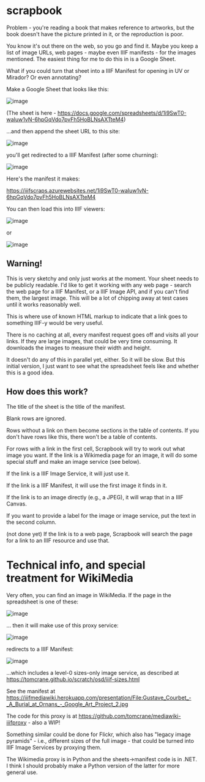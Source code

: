# scrapbook

Problem - you're reading a book that makes reference to artworks, but the book doesn't have the picture printed in it, or the reproduction is poor.

You know it's out there on the web, so you go and find it. Maybe you keep a list of image URLs, web pages - maybe even IIIF manifests - for the images mentioned. The easiest thing for me to do this in is a Google Sheet.

What if you could turn that sheet into a IIIF Manifest for opening in UV or Mirador? Or even annotating?

Make a Google Sheet that looks like this:

![image](https://user-images.githubusercontent.com/1443575/122679064-4925e880-d1e1-11eb-92a0-8e922e5d2a12.png)

(The sheet is here - https://docs.google.com/spreadsheets/d/1i9SwT0-waIuw1vN-6hpGqVdo7pvFh5HoBLNsAXTteM4)

...and then append the sheet URL to this site:

![image](https://user-images.githubusercontent.com/1443575/122679109-7ecad180-d1e1-11eb-8382-df05bea3d330.png)

you'll get redirected to a IIIF Manifest (after some churning):

![image](https://user-images.githubusercontent.com/1443575/122679257-0fa1ad00-d1e2-11eb-8fa1-49067ffc8d51.png)

Here's the manifest it makes:

https://iiifscraps.azurewebsites.net/1i9SwT0-waIuw1vN-6hpGqVdo7pvFh5HoBLNsAXTteM4

You can then load this into IIIF viewers:

![image](https://user-images.githubusercontent.com/1443575/122679309-3b249780-d1e2-11eb-9cb7-cafde5a3ab3d.png)

or

![image](https://user-images.githubusercontent.com/1443575/122679359-6c04cc80-d1e2-11eb-9317-96b61971df25.png)

## Warning!

This is very sketchy and only just works at the moment. Your sheet needs to be publicly readable. 
I'd like to get it working with any web page - search the web page for a IIIF Manifest, or a IIIF Image API, and if you can't find them, the largest image. This will be a lot of chipping away at test cases until it works reasonably well.

This is where use of known HTML markup to indicate that a link goes to something IIIF-y would be very useful.

There is no caching at all, every manifest request goes off and visits all your links. If they are large images, that could be very time consuming. It downloads the images to measure their width and height. 

It doesn't do any of this in parallel yet, either. So it will be slow. But this initial version, I just want to see what the spreadsheet feels like and whether this is a good idea.

## How does this work?

The title of the sheet is the title of the manifest.

Blank rows are ignored.

Rows without a link on them become sections in the table of contents. If you don't have rows like this, there won't be a table of contents.

For rows with a link in the first cell, Scrapbook will try to work out what image you want. 
If the link is a Wikimedia page for an image, it will do some special stuff and make an image service (see below).

If the link is a IIIF Image Service, it will just use it.

If the link is a IIIF Manifest, it will use the first image it finds in it.

If the link is to an image directly (e.g., a JPEG), it will wrap that in a IIIF Canvas.

If you want to provide a label for the image or image service, put the text in the second column. 

(not done yet) If the link is to a web page, Scrapbook will search the page for a link to an IIIF resource and use that. 

# Technical info, and special treatment for WikiMedia

Very often, you can find an image in WikiMedia. If the page in the spreadsheet is one of these:

![image](https://user-images.githubusercontent.com/1443575/122679455-d6b60800-d1e2-11eb-878f-4ae1a3814b37.png)

... then it will make use of this proxy service:

![image](https://user-images.githubusercontent.com/1443575/122679533-285e9280-d1e3-11eb-8980-63f360f873ce.png)

redirects to a IIIF Manifest:

![image](https://user-images.githubusercontent.com/1443575/122679550-3b716280-d1e3-11eb-9557-4d7775c4f44b.png)

...which includes a level-0 sizes-only image service, as described at https://tomcrane.github.io/scratch/osd/iiif-sizes.html

See the manifest at https://iiifmediawiki.herokuapp.com/presentation/File:Gustave_Courbet_-_A_Burial_at_Ornans_-_Google_Art_Project_2.jpg

The code for this proxy is at https://github.com/tomcrane/mediawiki-iiifproxy - also a WIP!

Something similar could be done for Flickr, which also has "legacy image pyramids" - i.e., different sizes of the full image - that could be turned into IIIF Image Services by proxying them.

The Wikimedia proxy is in Python and the sheets->manifest code is in .NET. I think I should probably make a Python version of the latter for more general use.




